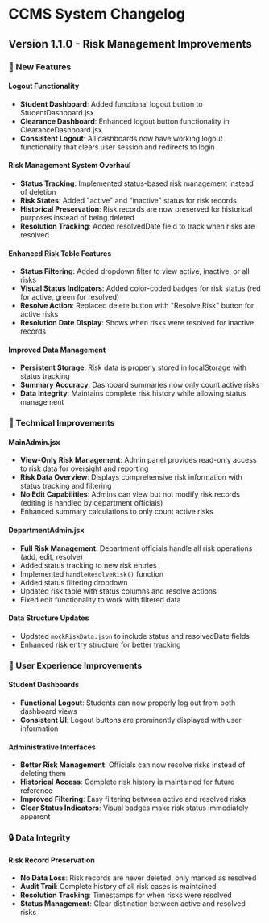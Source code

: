 # CCMS System Changelog

## Version 1.1.0 - Risk Management Improvements

### 🚀 New Features

#### Logout Functionality
- **Student Dashboard**: Added functional logout button to StudentDashboard.jsx
- **Clearance Dashboard**: Enhanced logout button functionality in ClearanceDashboard.jsx
- **Consistent Logout**: All dashboards now have working logout functionality that clears user session and redirects to login

#### Risk Management System Overhaul
- **Status Tracking**: Implemented status-based risk management instead of deletion
- **Risk States**: Added "active" and "inactive" status for risk records
- **Historical Preservation**: Risk records are now preserved for historical purposes instead of being deleted
- **Resolution Tracking**: Added resolvedDate field to track when risks are resolved

#### Enhanced Risk Table Features
- **Status Filtering**: Added dropdown filter to view active, inactive, or all risks
- **Visual Status Indicators**: Added color-coded badges for risk status (red for active, green for resolved)
- **Resolve Action**: Replaced delete button with "Resolve Risk" button for active risks
- **Resolution Date Display**: Shows when risks were resolved for inactive records

#### Improved Data Management
- **Persistent Storage**: Risk data is properly stored in localStorage with status tracking
- **Summary Accuracy**: Dashboard summaries now only count active risks
- **Data Integrity**: Maintains complete risk history while allowing status management

### 🔧 Technical Improvements

#### MainAdmin.jsx
- **View-Only Risk Management**: Admin panel provides read-only access to risk data for oversight and reporting
- **Risk Data Overview**: Displays comprehensive risk information with status tracking and filtering
- **No Edit Capabilities**: Admins can view but not modify risk records (editing is handled by department officials)
- Enhanced summary calculations to only count active risks

#### DepartmentAdmin.jsx
- **Full Risk Management**: Department officials handle all risk operations (add, edit, resolve)
- Added status tracking to new risk entries
- Implemented `handleResolveRisk()` function
- Added status filtering dropdown
- Updated risk table with status columns and resolve actions
- Fixed edit functionality to work with filtered data

#### Data Structure Updates
- Updated `mockRiskData.json` to include status and resolvedDate fields
- Enhanced risk entry structure for better tracking

### 🎯 User Experience Improvements

#### Student Dashboards
- **Functional Logout**: Students can now properly log out from both dashboard views
- **Consistent UI**: Logout buttons are prominently displayed with user information

#### Administrative Interfaces
- **Better Risk Management**: Officials can now resolve risks instead of deleting them
- **Historical Access**: Complete risk history is maintained for future reference
- **Improved Filtering**: Easy filtering between active and resolved risks
- **Clear Status Indicators**: Visual badges make risk status immediately apparent

### 🔒 Data Integrity

#### Risk Record Preservation
- **No Data Loss**: Risk records are never deleted, only marked as resolved
- **Audit Trail**: Complete history of all risk cases is maintained
- **Resolution Tracking**: Timestamps for when risks were resolved
- **Status Management**: Clear distinction between active and resolved risks


